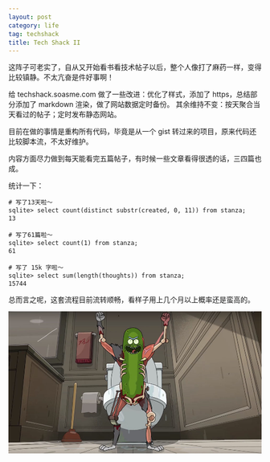 ```yaml
---
layout: post
category: life
tag: techshack
title: Tech Shack II
---
```


这阵子可老实了，自从又开始看书看技术帖子以后，整个人像打了麻药一样，变得比较镇静。不太亢奋是件好事啊！

给 techshack.soasme.com 做了一些改进：优化了样式，添加了 https，总结部分添加了 markdown 渲染，做了网站数据定时备份。
其余维持不变：按天聚合当天看过的帖子；定时发布静态网站。

目前在做的事情是重构所有代码，毕竟是从一个 gist 转过来的项目，原来代码还比较脚本流，不太好维护。

内容方面尽力做到每天能看完五篇帖子，有时候一些文章看得很透的话，三四篇也成。

统计一下：

```
# 写了13天啦～
sqlite> select count(distinct substr(created, 0, 11)) from stanza;
13

# 写了61篇啦～
sqlite> select count(1) from stanza;
61

# 写了 15k 字啦～
sqlite> select sum(length(thoughts)) from stanza;
15744
```

总而言之呢，这套流程目前流转顺畅，看样子用上几个月以上概率还是蛮高的。

![](/images/2017/Rick-and-Morty-Pickle-Rick.jpg)
